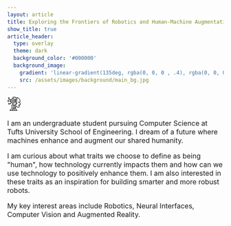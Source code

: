 ```yaml
---
layout: article
title: Exploring the Frontiers of Robotics and Human-Machine Augmentation
show_title: true
article_header:
  type: overlay
  theme: dark
  background_color: '#000000'
  background_image:
    gradient: 'linear-gradient(135deg, rgba(0, 0, 0 , .4), rgba(0, 0, 0, .4))'
    src: /assets/images/background/main_bg.jpg
---
```


<p></p>

<div class="item">
	<div class="item__image">
		<img class="image image--l" src="/assets/favicon-32x32.png"/>
	</div>
	<div class="item__content">
		<div class="item__description">
			<font size = "3">
				<p>I am an undergraduate student pursuing Computer Science at Tufts University School of Engineering. I dream of a future where machines enhance and augment our shared humanity.</p>
				<p>I am curious about what traits we choose to define as being "human", how technology currently impacts them and how can we use technology to positively enhance them. I am also interested in these traits as an inspiration for building smarter and more robust robots.</p>
				<p>My key interest areas include Robotics, Neural Interfaces, Computer Vision and Augmented Reality.</p>
			</font>
		</div>
	</div>
</div>
